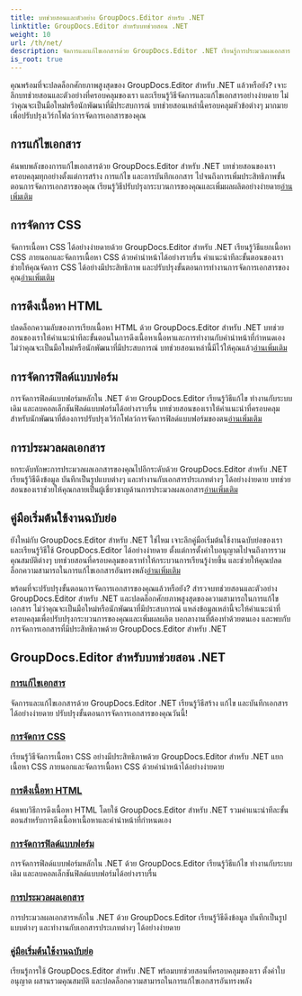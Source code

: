 ```yaml
---
title: บทช่วยสอนและตัวอย่าง GroupDocs.Editor สำหรับ .NET
linktitle: GroupDocs.Editor สำหรับบทช่วยสอน .NET
weight: 10
url: /th/net/
description: จัดการและแก้ไขเอกสารด้วย GroupDocs.Editor .NET เรียนรู้การประมวลผลเอกสาร การแก้ไขเอกสาร การดึงเนื้อหา HTML การจัดการฟิลด์แบบฟอร์ม และอื่นๆ อีกมากมาย!
is_root: true
---
```


คุณพร้อมที่จะปลดล็อกศักยภาพสูงสุดของ GroupDocs.Editor สำหรับ .NET แล้วหรือยัง? เจาะลึกบทช่วยสอนและตัวอย่างที่ครอบคลุมของเรา และเรียนรู้วิธีจัดการและแก้ไขเอกสารอย่างง่ายดาย ไม่ว่าคุณจะเป็นมือใหม่หรือนักพัฒนาที่มีประสบการณ์ บทช่วยสอนเหล่านี้ครอบคลุมหัวข้อต่างๆ มากมายเพื่อปรับปรุงเวิร์กโฟลว์การจัดการเอกสารของคุณ

## การแก้ไขเอกสาร

 ค้นพบพลังของการแก้ไขเอกสารด้วย GroupDocs.Editor สำหรับ .NET บทช่วยสอนของเราครอบคลุมทุกอย่างตั้งแต่การสร้าง การแก้ไข และการบันทึกเอกสาร ไปจนถึงการเพิ่มประสิทธิภาพขั้นตอนการจัดการเอกสารของคุณ เรียนรู้วิธีปรับปรุงกระบวนการของคุณและเพิ่มผลผลิตอย่างง่ายดาย[อ่านเพิ่มเติม](./document-editing/)

## การจัดการ CSS

 จัดการเนื้อหา CSS ได้อย่างง่ายดายด้วย GroupDocs.Editor สำหรับ .NET เรียนรู้วิธีแยกเนื้อหา CSS ภายนอกและจัดการเนื้อหา CSS ด้วยคำนำหน้าได้อย่างราบรื่น คำแนะนำทีละขั้นตอนของเราช่วยให้คุณจัดการ CSS ได้อย่างมีประสิทธิภาพ และปรับปรุงขั้นตอนการทำงานการจัดการเอกสารของคุณ[อ่านเพิ่มเติม](./css-handling/)

## การดึงเนื้อหา HTML

ปลดล็อกความลับของการเรียกเนื้อหา HTML ด้วย GroupDocs.Editor สำหรับ .NET บทช่วยสอนของเราให้คำแนะนำทีละขั้นตอนในการดึงเนื้อหาเนื้อหาและการทำงานกับคำนำหน้าที่กำหนดเอง ไม่ว่าคุณจะเป็นมือใหม่หรือนักพัฒนาที่มีประสบการณ์ บทช่วยสอนเหล่านี้มีไว้ให้คุณแล้ว[อ่านเพิ่มเติม](./html-content-retrieval/)

## การจัดการฟิลด์แบบฟอร์ม

 การจัดการฟิลด์แบบฟอร์มหลักใน .NET ด้วย GroupDocs.Editor เรียนรู้วิธีแก้ไข ทำงานกับระบบเดิม และลบคอลเล็กชันฟิลด์แบบฟอร์มได้อย่างราบรื่น บทช่วยสอนของเราให้คำแนะนำที่ครอบคลุมสำหรับนักพัฒนาที่ต้องการปรับปรุงเวิร์กโฟลว์การจัดการฟิลด์แบบฟอร์มของตน[อ่านเพิ่มเติม](./form-field-management/)

## การประมวลผลเอกสาร

 ยกระดับทักษะการประมวลผลเอกสารของคุณไปอีกระดับด้วย GroupDocs.Editor สำหรับ .NET เรียนรู้วิธีดึงข้อมูล บันทึกเป็นรูปแบบต่างๆ และทำงานกับเอกสารประเภทต่างๆ ได้อย่างง่ายดาย บทช่วยสอนของเราช่วยให้คุณกลายเป็นผู้เชี่ยวชาญด้านการประมวลผลเอกสาร[อ่านเพิ่มเติม](./document-processing/)

## คู่มือเริ่มต้นใช้งานฉบับย่อ

ยังใหม่กับ GroupDocs.Editor สำหรับ .NET ใช่ไหม เจาะลึกคู่มือเริ่มต้นใช้งานฉบับย่อของเราและเรียนรู้วิธีใช้ GroupDocs.Editor ได้อย่างง่ายดาย ตั้งแต่การตั้งค่าใบอนุญาตไปจนถึงการรวมคุณสมบัติต่างๆ บทช่วยสอนที่ครอบคลุมของเราทำให้กระบวนการเรียนรู้ง่ายขึ้น และช่วยให้คุณปลดล็อกความสามารถในการแก้ไขเอกสารอันทรงพลัง[อ่านเพิ่มเติม](./quick-start-guide/)

พร้อมที่จะปรับปรุงขั้นตอนการจัดการเอกสารของคุณแล้วหรือยัง? สำรวจบทช่วยสอนและตัวอย่าง GroupDocs.Editor สำหรับ .NET และปลดล็อกศักยภาพสูงสุดของความสามารถในการแก้ไขเอกสาร ไม่ว่าคุณจะเป็นมือใหม่หรือนักพัฒนาที่มีประสบการณ์ แหล่งข้อมูลเหล่านี้จะให้คำแนะนำที่ครอบคลุมเพื่อปรับปรุงกระบวนการของคุณและเพิ่มผลผลิต บอกลางานที่ต้องทำด้วยตนเอง และพบกับการจัดการเอกสารที่มีประสิทธิภาพด้วย GroupDocs.Editor สำหรับ .NET
## GroupDocs.Editor สำหรับบทช่วยสอน .NET 
### [การแก้ไขเอกสาร](./document-editing/)
จัดการและแก้ไขเอกสารด้วย GroupDocs.Editor .NET เรียนรู้วิธีสร้าง แก้ไข และบันทึกเอกสารได้อย่างง่ายดาย ปรับปรุงขั้นตอนการจัดการเอกสารของคุณวันนี้!
### [การจัดการ CSS](./css-handling/)
เรียนรู้วิธีจัดการเนื้อหา CSS อย่างมีประสิทธิภาพด้วย GroupDocs.Editor สำหรับ .NET แยกเนื้อหา CSS ภายนอกและจัดการเนื้อหา CSS ด้วยคำนำหน้าได้อย่างง่ายดาย
### [การดึงเนื้อหา HTML](./html-content-retrieval/)
ค้นพบวิธีการดึงเนื้อหา HTML โดยใช้ GroupDocs.Editor สำหรับ .NET รวมคำแนะนำทีละขั้นตอนสำหรับการดึงเนื้อหาเนื้อหาและคำนำหน้าที่กำหนดเอง
### [การจัดการฟิลด์แบบฟอร์ม](./form-field-management/)
การจัดการฟิลด์แบบฟอร์มหลักใน .NET ด้วย GroupDocs.Editor เรียนรู้วิธีแก้ไข ทำงานกับระบบเดิม และลบคอลเล็กชันฟิลด์แบบฟอร์มได้อย่างราบรื่น
### [การประมวลผลเอกสาร](./document-processing/)
การประมวลผลเอกสารหลักใน .NET ด้วย GroupDocs.Editor เรียนรู้วิธีดึงข้อมูล บันทึกเป็นรูปแบบต่างๆ และทำงานกับเอกสารประเภทต่างๆ ได้อย่างง่ายดาย
### [คู่มือเริ่มต้นใช้งานฉบับย่อ](./quick-start-guide/)
เรียนรู้การใช้ GroupDocs.Editor สำหรับ .NET พร้อมบทช่วยสอนที่ครอบคลุมของเรา ตั้งค่าใบอนุญาต ผสานรวมคุณสมบัติ และปลดล็อกความสามารถในการแก้ไขเอกสารอันทรงพลัง